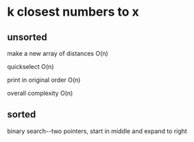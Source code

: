 # k closest numbers to x

## unsorted

make a new array of distances O(n)

quickselect O(n)

print in original order O(n)

overall complexity O(n)

## sorted

binary search--two pointers, start in middle and expand to right
